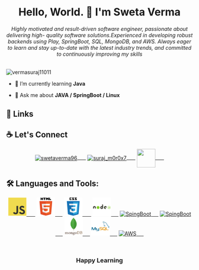 <h1 align="center">Hello, World. 👋 I'm Sweta Verma</h1>

<h6 align="center">Highly motivated and result-driven software engineer, passionate about delivering high-
quality software solutions.Experienced in developing robust backends using Play,
SpringBoot, SQL, MongoDB, and AWS. Always eager to learn and stay up-to-date with the
latest industry trends, and committed to continuously improving my skills</h6>

<p align="left"> <img src="https://komarev.com/ghpvc/?username=vermasuraj11011&label=Profile%20views&color=0e75b6&style=flat" alt="vermasuraj11011" /> </p>

- 🌱 I’m currently learning  **Java**

- 💬 Ask me about  **JAVA / SpringBoot / Linux**


## 🔗 Links
<!---[![portfolio](https://img.shields.io/badge/my_portfolio-000?style=for-the-badge&logo=ko-fi&logoColor=white)](https://surajverma008.netlify.app/)
</br>
[![Resume](https://img.shields.io/badge/my_resume-000?style=for-the-badge&logo=googledrive&logoColor=white)](https://drive.google.com/file/d/1D3bOpHof44zU781bgV0P_833osjjjYlz/view?usp=sharing)--->


<h2 align="left">☕ Let's Connect</h2>
<p align="center">
<a href="https://www.linkedin.com/in/swetaverma/" target="blank"><img align="center" src="https://raw.githubusercontent.com/rahuldkjain/github-profile-readme-generator/master/src/images/icons/Social/linked-in-alt.svg" alt="swetaverma96" height="50" width="50"/>&nbsp;&nbsp;&nbsp;&nbsp;&nbsp;&nbsp;</a>  
<a href="" target="blank"><img align="center" src="https://raw.githubusercontent.com/rahuldkjain/github-profile-readme-generator/master/src/images/icons/Social/instagram.svg" alt="suraj_m0r0x7" height="50" width="50" />&nbsp;&nbsp;&nbsp;&nbsp;&nbsp;&nbsp;</a>
<a href="https://leetcode.com/vermasuraj/" target="blank"><img align="center"
src="" alt="" height="50" width="50" />&nbsp;&nbsp;&nbsp;&nbsp;&nbsp;&nbsp;</a>
</p>


<h2 align="left">🛠 Languages and Tools:</h2>


<p align="center">
    <a href="https://developer.mozilla.org/en-US/docs/Web/JavaScript" target="_blank"> <img src="https://raw.githubusercontent.com/devicons/devicon/master/icons/javascript/javascript-original.svg" alt="javascript" width="50" height="50"/> &nbsp;&nbsp;&nbsp;&nbsp;&nbsp;</a>
   <a href="https://www.w3.org/html/" target="_blank"> <img src="https://raw.githubusercontent.com/devicons/devicon/master/icons/html5/html5-original-wordmark.svg" alt="html5" width="50" height="50"/>&nbsp;&nbsp;&nbsp;&nbsp;&nbsp;</a>
  <a href="https://www.w3schools.com/css/" target="_blank"> <img src="https://raw.githubusercontent.com/devicons/devicon/master/icons/css3/css3-original-wordmark.svg" alt="css3" width="50" height="50"/> &nbsp;&nbsp;&nbsp;&nbsp;&nbsp;</a>
  <a href="https://nodejs.org" target="_blank"> <img src="https://raw.githubusercontent.com/devicons/devicon/master/icons/nodejs/nodejs-original-wordmark.svg" alt="nodejs" width="50" height="50"/>&nbsp;&nbsp;&nbsp;&nbsp;&nbsp;</a>
  <a href="https://spring.io" target="_blank"> <img src="https://logodix.com/logo/1614477.png" alt="SpingBoot" width="80" height="50"/>&nbsp;&nbsp;&nbsp;&nbsp;&nbsp;</a>
    <a href="https://www.playframework.com/" target="_blank"> <img src="https://www.playframework.com/assets/images/logos/8fa87b8c379d500f2c7fa1c9816566f6-play_icon_reverse.svg" alt="SpingBoot" width="80" height="50"/>&nbsp;&nbsp;&nbsp;&nbsp;&nbsp;</a>
  <a href="https://www.mongodb.com/" target="_blank"> <img src="https://raw.githubusercontent.com/devicons/devicon/master/icons/mongodb/mongodb-original-wordmark.svg" alt="mongodb" width="50" height="50"/>&nbsp;&nbsp;&nbsp;&nbsp;&nbsp;</a>
  <a href="https://www.mysql.com/" target="_blank"> <img src="https://raw.githubusercontent.com/devicons/devicon/master/icons/mysql/mysql-original-wordmark.svg" alt="mysql" width="50" height="50"/>&nbsp;&nbsp;&nbsp;&nbsp;&nbsp;</a>  
  <a href="https://aws.amazon.com" target="_blank"> <img src="https://cdn.worldvectorlogo.com/logos/amazon-web-services-logo.svg" alt="AWS" width="50" height="50"/>&nbsp;&nbsp;&nbsp;&nbsp;&nbsp;</a>
</p>
<br>
<h3 align="center">Happy Learning</h3>
